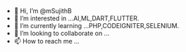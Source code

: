 - 👋 Hi, I’m @mSujithB
- 👀 I’m interested in ...AI,ML,DART,FLUTTER.
- 🌱 I’m currently learning ...PHP,CODEIGNITER,SELENIUM.
- 💞️ I’m looking to collaborate on ...
- 📫 How to reach me ...

<!---
mSujithB/mSujithB is a ✨ special ✨ repository because its `README.md` (this file) appears on your GitHub profile.
You can click the Preview link to take a look at your changes.
--->
